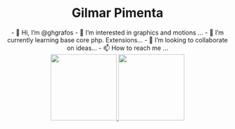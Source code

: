 <div align="center">
  <h1>Gilmar Pimenta</h1>
</div>
<div align="center">
- 👋 Hi, I’m @ghgrafos
- 👀 I’m interested in graphics and motions ...
- 🌱 I’m currently learning base core php. Extensions...
- 💞️ I’m looking to collaborate on ideas...
- 📫 How to reach me ...
</div>
<div align="center">
  <a href="https://github.com/ghgrafos">
  <img height="150em" src="https://github-readme-stats.vercel.app/api?username=GilmarPimenta&show_icons=true&theme=dark&include_all_commits=true&count_private=true"/>
  <img height="150em" src="https://github-readme-stats.vercel.app/api/top-langs/?username=MateusSouzaAlves&layout=compact&langs_count=7&theme=dark"/>
</div>
<!---
ghgrafos/ghgrafos is a ✨ special ✨ repository because its `README.md` (this file) appears on your GitHub profile.
You can click the Preview link to take a look at your changes.
--->
